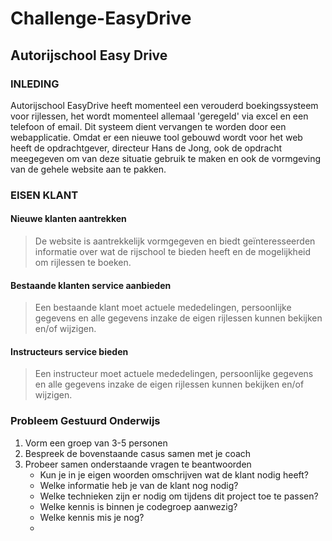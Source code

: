 # Challenge-EasyDrive

## Autorijschool Easy Drive

### INLEDING

Autorijschool EasyDrive heeft momenteel een verouderd boekingssysteem voor rijlessen, het wordt momenteel allemaal 'geregeld' via excel en een telefoon of email. Dit systeem dient vervangen te worden door een webapplicatie.
Omdat er een nieuwe tool gebouwd wordt voor het web heeft de opdrachtgever, directeur Hans de Jong, ook de opdracht meegegeven om van deze situatie gebruik te maken en ook de vormgeving van de gehele website aan te pakken.

### EISEN KLANT

#### Nieuwe klanten aantrekken

> De website is aantrekkelijk vormgegeven en biedt geïnteresseerden informatie over wat de rijschool te bieden heeft en de mogelijkheid om rijlessen te boeken.

#### Bestaande klanten service aanbieden
> Een bestaande klant moet actuele mededelingen, persoonlijke gegevens en alle gegevens inzake de eigen rijlessen kunnen bekijken en/of wijzigen.

#### Instructeurs service bieden
> Een instructeur moet actuele mededelingen, persoonlijke gegevens en alle gegevens inzake de eigen rijlessen kunnen bekijken en/of wijzigen.


### Probleem Gestuurd Onderwijs

1. Vorm een groep van 3-5 personen
2. Bespreek de bovenstaande casus samen met je coach
3. Probeer samen onderstaande vragen te beantwoorden
   - Kun je in je eigen woorden omschrijven wat de klant nodig heeft?
   - Welke informatie heb je van de klant nog nodig?
   - Welke technieken zijn er nodig om tijdens dit project toe te passen?
   - Welke kennis is binnen je codegroep aanwezig?
   - Welke kennis mis je nog?
   - 


